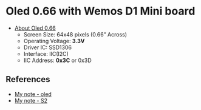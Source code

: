 # Oled 0.66 with Wemos D1 Mini board

- [About Oled 0.66](https://www.wemos.cc/en/latest/d1_mini_shield/oled_0_66.html)
  - Screen Size: 64x48 pixels (0.66” Across)
  - Operating Voltage: **3.3V**
  - Driver IC: SSD1306
  - Interface: IIC(I2C)
  - IIC Address: **0x3C** or 0x3D

## References

- [My note - oled](https://husteduvn-my.sharepoint.com/personal/tien_nguyenduc_hust_edu_vn/_layouts/15/Doc.aspx?sourcedoc={4b7b5d6d-2004-46a5-92b2-33bcac2345d6}&action=edit&wd=target%28Linh%20Ki%E1%BB%87n.one%7C9b1310a6-7b02-4383-8ffe-d1e2e47fe6ca%2FOLED%200x.66%22%2064x48%20pixels%7Ce6db9de5-4ec9-46b1-a942-d940e368b937%2F%29&wdorigin=703)
- [My note - S2](https://husteduvn-my.sharepoint.com/personal/tien_nguyenduc_hust_edu_vn/_layouts/15/Doc.aspx?sourcedoc={4b7b5d6d-2004-46a5-92b2-33bcac2345d6}&action=edit&wd=target%28Linh%20Ki%E1%BB%87n.one%7C9b1310a6-7b02-4383-8ffe-d1e2e47fe6ca%2FOLED%200x.66%22%2064x48%20pixels%7Ce6db9de5-4ec9-46b1-a942-d940e368b937%2F%29&wdorigin=703)